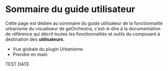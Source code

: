 # Sommaire du guide utilisateur

Cette page est dédiée au sommaire du guide utilisateur de la fonctionnalité urbanisme du visualiseur de geOrchestra, c'est-à-dire à la documentation de référence qui décrit toutes les fonctionnalités et outils du composant à destination des **utilisateurs**.

- Vue globale du plugin Urbanisme
- Prendre en main

TEST DATE

